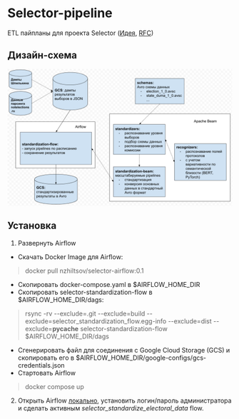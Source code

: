 # Selector-pipeline
ETL пайпланы для проекта Selector ([Идея](https://github.com/Code-for-Russia/How-to-start/issues/11), [RFC](https://docs.google.com/document/d/1nxI_VNQ_HgMeIJJqJpP24aUpEpfnVbbehyNbq3eh_3Q/edit?usp=sharing))

## Дизайн-схема
![Design](Selector-Flow.png)

## Установка

1) Развернуть Airflow

 - Скачать Docker Image для Airflow:
 > docker pull nzhiltsov/selector-airflow:0.1

 - Скопировать docker-compose.yaml в $AIRFLOW_HOME_DIR
 - Скопировать selector-standardization-flow в $AIRFLOW_HOME_DIR/dags:
 > rsync -rv --exclude=.git --exclude=build --exclude=selector_standardization_flow.egg-info --exclude=dist --exclude=__pycache__ selector-standardization-flow $AIRFLOW_HOME_DIR/dags

 - Сгенерировать файл для соединения с Google Cloud Storage (GCS) и скопировать его в $AIRFLOW_HOME_DIR/google-configs/gcs-credentials.json
 - Стартовать Airflow
 > docker compose up

2) Открыть Airflow [локально](http://localhost:8080), установить логин/пароль администратора и сделать активным 	_selector_standardize_electoral_data_ flow.